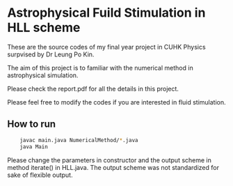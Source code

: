 Astrophysical Fuild Stimulation in HLL scheme
=============================================
These are the source codes of my final year
project in CUHK Physics surpvised by Dr Leung
Po Kin. 

The aim of this project is to familiar
with the numerical method in astrophysical 
simulation. 

Please check the report.pdf for all the details
in this project. 

Please feel free to modify the codes if you
are interested in fluid stimulation. 

How to run
-----------------------------------------------
```bash
	javac main.java NumericalMethod/*.java
	java Main
```
Please change the parameters in constructor and
the output scheme in method iterate() in HLL.java.
The output scheme was not standardized for sake of
flexible output.